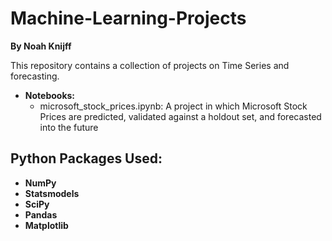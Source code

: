 # Machine-Learning-Projects
**By Noah Knijff**  

This repository contains a collection of projects on Time Series and forecasting.

- **Notebooks:**
  - microsoft_stock_prices.ipynb: A project in which Microsoft Stock Prices are predicted, validated against a holdout set, and forecasted into the future 

## Python Packages Used:
- **NumPy**
- **Statsmodels**
- **SciPy**
- **Pandas**
- **Matplotlib**

